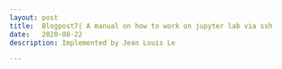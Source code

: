 ```yaml
---
layout: post
title:  Blogpost7| A manual on how to work on jupyter lab via ssh
date:   2020-08-22
description: Implemented by Jean Louis Le

---
```



